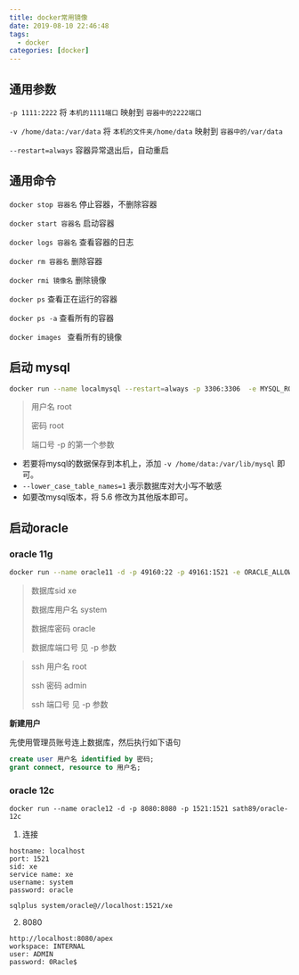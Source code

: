 ```yaml
---
title: docker常用镜像
date: 2019-08-10 22:46:48
tags: 
  - docker
categories: [docker]
---
```


## 通用参数

`-p 1111:2222`   将 `本机的1111端口` 映射到 `容器中的2222端口`

`-v /home/data:/var/data` 将 `本机的文件夹/home/data` 映射到 `容器中的/var/data` 

`--restart=always`  容器异常退出后，自动重启

## 通用命令

`docker stop 容器名` 停止容器，不删除容器

`docker start 容器名` 启动容器

`docker logs 容器名` 查看容器的日志

`docker rm 容器名` 删除容器

`docker rmi 镜像名` 删除镜像

`docker ps` 查看正在运行的容器

`docker ps -a` 查看所有的容器

`docker images ` 查看所有的镜像

## 启动 mysql

```bash
docker run --name localmysql --restart=always -p 3306:3306  -e MYSQL_ROOT_PASSWORD=root -d mysql:5.6 --lower_case_table_names=1
```

> 用户名           root
>
> 密码               root
>
> 端口号           -p 的第一个参数

- 若要将mysql的数据保存到本机上，添加 `-v /home/data:/var/lib/mysql` 即可。
- `--lower_case_table_names=1` 表示数据库对大小写不敏感
- 如要改mysql版本，将 5.6 修改为其他版本即可。

## 启动oracle
### oracle 11g

```bash
docker run --name oracle11 -d -p 49160:22 -p 49161:1521 -e ORACLE_ALLOW_REMOTE=true registry.cn-hangzhou.aliyuncs.com/qida/oracle-xe-11g 
```

> 数据库sid               xe
>
> 数据库用户名        system
>
> 数据库密码            oracle
>
> 数据库端口号        见 -p 参数

> ssh 用户名       root
>
> ssh 密码          admin
>
> ssh 端口号      见 -p 参数

**新建用户**

先使用管理员账号连上数据库，然后执行如下语句

```sql
create user 用户名 identified by 密码;
grant connect, resource to 用户名;
```

### oracle 12c

```
docker run --name oracle12 -d -p 8080:8080 -p 1521:1521 sath89/oracle-12c
```

1. 连接

```
hostname: localhost
port: 1521
sid: xe
service name: xe
username: system
password: oracle

sqlplus system/oracle@//localhost:1521/xe
```

2. 8080

```
http://localhost:8080/apex
workspace: INTERNAL
user: ADMIN
password: 0Racle$
```





